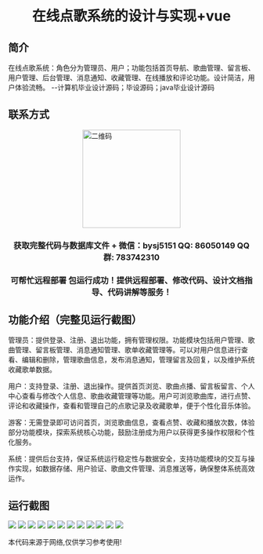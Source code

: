 <p><h1 align="center">在线点歌系统的设计与实现+vue</h1></p>

## 简介
在线点歌系统：角色分为管理员、用户；功能包括首页导航、歌曲管理、留言板、用户管理、后台管理、消息通知、收藏管理、在线播放和评论功能。设计简洁，用户体验流畅。    --计算机毕业设计源码；毕设源码；java毕业设计源码


## 联系方式
<img src="https://bs-1329754181.cos.ap-shanghai.myqcloud.com/wx.jpg" alt="二维码" style="display: block; margin: 0 auto;" width="200px">
<p><h3 align="center">获取完整代码与数据库文件 + 微信：bysj5151 QQ: 86050149 QQ群: 783742310</h3></p>
<p><h3 align="center">可帮忙远程部署 包运行成功！提供远程部署、修改代码、设计文档指导、代码讲解等服务！</h3></p>

## 功能介绍（完整见运行截图）
管理员：提供登录、注册、退出功能，拥有管理权限。功能模块包括用户管理、歌曲管理、留言板管理、消息通知管理、歌单收藏管理等。可以对用户信息进行查看、编辑和删除，管理歌曲信息，发布消息通知，管理留言及回复，以及维护系统收藏歌单数据。

用户：支持登录、注册、退出操作。提供首页浏览、歌曲点播、留言板留言、个人中心查看与修改个人信息、歌曲收藏管理等功能。用户可浏览歌曲库，进行点赞、评论和收藏操作，查看和管理自己的点歌记录及收藏歌单，便于个性化音乐体验。

游客：无需登录即可访问首页，浏览歌曲信息，查看点赞、收藏和播放次数，体验部分功能模块，探索系统核心功能，鼓励注册成为用户以获得更多操作权限和个性化服务。

系统：提供后台支持，保证系统运行稳定性与数据安全，支持功能模块的交互与操作实现，如数据存储、用户验证、歌曲文件管理、消息推送等，确保整体系统高效运作。


## 运行截图
![](https://bs-1329754181.cos.ap-shanghai.myqcloud.com/ssm/OnlineSongRequestSystem/img/001.jpg)
![](https://bs-1329754181.cos.ap-shanghai.myqcloud.com/ssm/OnlineSongRequestSystem/img/002.jpg)
![](https://bs-1329754181.cos.ap-shanghai.myqcloud.com/ssm/OnlineSongRequestSystem/img/003.jpg)
![](https://bs-1329754181.cos.ap-shanghai.myqcloud.com/ssm/OnlineSongRequestSystem/img/004.jpg)
![](https://bs-1329754181.cos.ap-shanghai.myqcloud.com/ssm/OnlineSongRequestSystem/img/005.jpg)
![](https://bs-1329754181.cos.ap-shanghai.myqcloud.com/ssm/OnlineSongRequestSystem/img/006.jpg)
![](https://bs-1329754181.cos.ap-shanghai.myqcloud.com/ssm/OnlineSongRequestSystem/img/007.jpg)
![](https://bs-1329754181.cos.ap-shanghai.myqcloud.com/ssm/OnlineSongRequestSystem/img/008.jpg)
![](https://bs-1329754181.cos.ap-shanghai.myqcloud.com/ssm/OnlineSongRequestSystem/img/009.jpg)
![](https://bs-1329754181.cos.ap-shanghai.myqcloud.com/ssm/OnlineSongRequestSystem/img/010.jpg)
![](https://bs-1329754181.cos.ap-shanghai.myqcloud.com/ssm/OnlineSongRequestSystem/img/011.jpg)
![](https://bs-1329754181.cos.ap-shanghai.myqcloud.com/ssm/OnlineSongRequestSystem/img/012.jpg)

<p>本代码来源于网络,仅供学习参考使用!</p>
